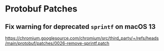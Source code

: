 # Protobuf Patches

## Fix warning for deprecated `sprintf` on macOS 13

<https://chromium.googlesource.com/chromium/src/third_party/+/refs/heads/main/protobuf/patches/0026-remove-sprintf.patch>
